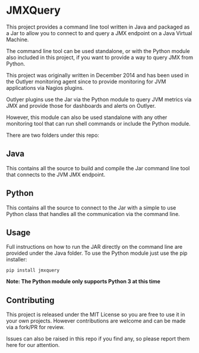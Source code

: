 # JMXQuery

This project provides a command line tool written in Java and packaged as a Jar to allow you to connect to and query a JMX endpoint on a Java Virtual Machine.

The command line tool can be used standalone, or with the Python module also included in this project, if you want to provide a way to query JMX from Python.

This project was originally written in December 2014 and has been used in the Outlyer monitoring agent since to provide monitoring for JVM applications via Nagios plugins.

Outlyer plugins use the Jar via the Python module to query JVM metrics via JMX and provide those for dashboards and alerts on Outlyer.

However, this module can also be used standalone with any other monitoring tool that can run shell commands or include the Python module.

There are two folders under this repo:

## Java 
This contains all the source to build and compile the Jar command line tool that connects to the JVM JMX endpoint.

## Python
This contains all the source to connect to the Jar with a simple to use Python class that handles all the communication via the command line.

## Usage
Full instructions on how to run the JAR directly on the command line are provided under the Java folder. To use the Python module just use the pip installer:

```
pip install jmxquery
```

__Note: The Python module only supports Python 3 at this time__

## Contributing

This project is released under the MIT License so you are free to use it in your own projects. However contributions are welcome and can be made via a fork/PR for review.

Issues can also be raised in this repo if you find any, so please report them here for our attention.

